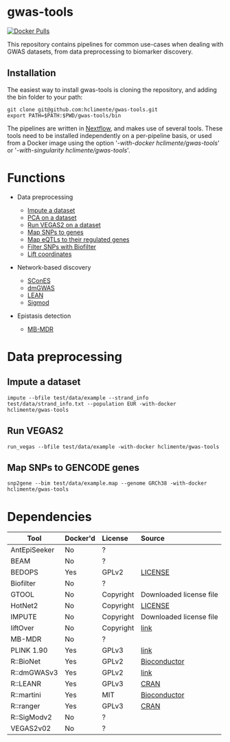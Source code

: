 # gwas-tools

[![Docker Pulls](https://img.shields.io/docker/cloud/build/hclimente/gwas-tools.svg?style=popout-square&logo=docker)](https://cloud.docker.com/swarm/hclimente/repository/docker/hclimente/gwas-tools)

This repository contains pipelines for common use-cases when dealing with GWAS datasets, from data preprocessing to biomarker discovery. 

## Installation

The easiest way to install gwas-tools is cloning the repository, and adding the bin folder to your path:

```
git clone git@github.com:hclimente/gwas-tools.git
export PATH=$PATH:$PWD/gwas-tools/bin
```

The pipelines are written in [Nextflow](https://www.nextflow.io/), and makes use of several tools. These tools need to be installed independently on a per-pipeline basis, or used from a Docker image using the option '*-with-docker hclimente/gwas-tools*' or '*-with-singularity hclimente/gwas-tools*'.

# Functions

- Data preprocessing
    - [Impute a dataset](#impute-a-dataset)
    - [PCA on a dataset]()
    - [Run VEGAS2 on a dataset](#run-vegas2)
    - [Map SNPs to genes](#map-snps-to-gencode-genes)
    - [Map eQTLs to their regulated genes]()
    - [Filter SNPs with Biofilter]()
    - [Lift coordinates]()

- Network-based discovery
    - [SConES]()
    - [dmGWAS]()
    - [LEAN]()
    - [Sigmod]()

- Epistasis detection
    - [MB-MDR]()

# Data preprocessing

## Impute a dataset

```
impute --bfile test/data/example --strand_info test/data/strand_info.txt --population EUR -with-docker hclimente/gwas-tools
```

## Run VEGAS2

```
run_vegas --bfile test/data/example -with-docker hclimente/gwas-tools
```

## Map SNPs to GENCODE genes

```
snp2gene --bim test/data/example.map --genome GRCh38 -with-docker hclimente/gwas-tools
```

# Dependencies

| Tool         | Docker'd | License   | Source                                                                          
| -------------|:---------|:----------|:--------------------
| AntEpiSeeker | No       | ?         |
| BEAM         | No       | ?         |
| BEDOPS       | Yes      | GPLv2     | [LICENSE](https://github.com/bedops/bedops/blob/master/LICENSE)
| Biofilter    | No       | ?
| GTOOL        | No       | Copyright | Downloaded license file
| HotNet2      | No       | Copyright | [LICENSE](https://github.com/raphael-group/hotnet2/blob/master/LICENSE)
| IMPUTE       | No       | Copyright | Downloaded license file
| liftOver     | No       | Copyright | [link](http://hgdownload.soe.ucsc.edu/admin/exe/)
| MB-MDR       | No       | ?
| PLINK 1.90   | Yes      | GPLv3     | [link](https://www.cog-genomics.org/plink/1.9/general_usage)
| R::BioNet    | Yes      | GPLv2     | [Bioconductor](https://bioconductor.org/packages/release/bioc/html/BioNet.html)
| R::dmGWASv3  | Yes      | GPLv2     | [link](https://bioinfo.uth.edu/dmGWAS/dmGWAS_3.0-manual.pdf)
| R::LEANR     | Yes      | GPLv3     | [CRAN](https://cran.r-project.org/web/packages/LEANR/)
| R::martini   | Yes      | MIT       | [Bioconductor](https://bioconductor.org/packages/release/bioc/html/martini.html)
| R::ranger    | Yes      | GPLv3     | [CRAN](https://cran.r-project.org/web/packages/ranger/)
| R::SigModv2  | No       | ?
| VEGAS2v02    | No       | ?
